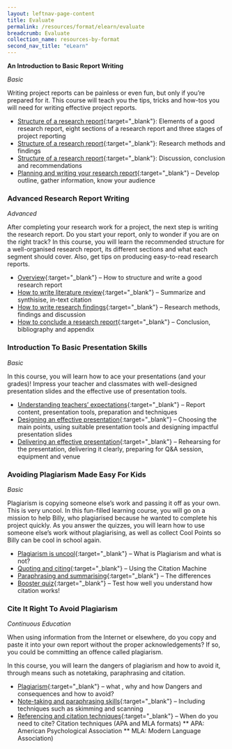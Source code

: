 ```yaml
---
layout: leftnav-page-content
title: Evaluate
permalink: /resources/format/elearn/evaluate
breadcrumb: Evaluate
collection_name: resources-by-format
second_nav_title: "eLearn"
---
```


**An Introduction to Basic Report Writing**

*Basic*

Writing project reports can be painless or even fun, but only if you’re prepared for it. This course will teach you the tips, tricks and how-tos you will need for writing effective project reports.

- [Structure of a research report](http://www.nlb.gov.sg/sure/coursewares/SRSEC/Module-01/Shell.html){:target="_blank"}: Elements of a good research report, eight sections of a research report and three stages of project reporting
- [Structure of a research report](http://www.nlb.gov.sg/sure/coursewares/SRSEC/Module-02/Shell.html){:target="_blank"}: Research methods and findings
- [Structure of a research report](http://www.nlb.gov.sg/sure/coursewares/SRSEC/Module-03/Shell.html){:target="_blank"}: Discussion, conclusion and recommendations
- [Planning and writing your research report](http://www.nlb.gov.sg/sure/coursewares/SRSEC/Module-05/Shell.html){:target="_blank"} – Develop outline, gather information, know your audience

### **Advanced Research Report Writing**

*Advanced*

After completing your research work for a project, the next step is writing the research report. Do you start your report, only to wonder if you are on the right track? In this course, you will learn the recommended structure for a well-organised research report, its different sections and what each segment should cover. Also, get tips on producing easy-to-read research reports.

- [Overview](http://www.nlb.gov.sg/sure/coursewares/SRR/Module-01/Shell.html){:target="_blank"} – How to structure and write a good research report
- [How to write literature review](http://www.nlb.gov.sg/sure/coursewares/SRR/Module-02/Shell.html){:target="_blank"} – Summarize and synthisise, in-text citation
- [How to write research findings](http://www.nlb.gov.sg/sure/coursewares/SRR/Module-03/Shell.html){:target="_blank"} – Research methods, findings and discussion
- [How to conclude a research report](http://www.nlb.gov.sg/sure/coursewares/SRR/Module-04/Shell.html){:target="_blank"} – Conclusion, bibliography and appendix

### **Introduction To Basic Presentation Skills**

*Basic*

In this course, you will learn how to ace your presentations (and your grades)! Impress your teacher and classmates with well-designed presentation slides and the effective use of presentation tools.

- [Understanding teachers’ expectations](http://www.nlb.gov.sg/sure/coursewares/PWSPR/Module-01/Shell.html){:target="_blank"} – Report content, presentation tools, preparation and techniques
- [Designing an effective presentation](http://www.nlb.gov.sg/sure/coursewares/PWSPR/Module-02/Shell.html){:target="_blank"} – Choosing the main points, using suitable presentation tools and designing impactful presentation slides
- [Delivering  an effective presentation](http://www.nlb.gov.sg/sure/coursewares/PWSPR/Module-03/Shell.html){:target="_blank"} – Rehearsing for the presentation, delivering it clearly, preparing for Q&A session, equipment and venue

### **Avoiding Plagiarism Made Easy For Kids**

*Basic*

Plagiarism is copying someone else’s work and passing it off as your own. This is very uncool. In this fun-filled learning course, you will go on a mission to help Billy, who plagiarised because he wanted to complete his project quickly. As you answer the quizzes, you will learn how to use someone else’s work without plagiarising, as well as collect Cool Points so Billy can be cool in school again.

- [Plagiarism is uncool](http://www.nlb.gov.sg/sure/coursewares/APMEK/Module-01/Shell.html){:target="_blank"} – What is Plagiarism and what is not?
- [Quoting and citing](http://www.nlb.gov.sg/sure/coursewares/APMEK/Module-02/Shell.html){:target="_blank"} – Using the Citation Machine
- [Paraphrasing and summarising](http://www.nlb.gov.sg/sure/coursewares/APMEK/Module-03/Shell.html){:target="_blank"} – The differences
- [Booster quiz](http://www.nlb.gov.sg/sure/coursewares/APMEK/Module-04/Shell.html){:target="_blank"} – Test how well you understand how citation works!

### **Cite It Right To Avoid Plagiarism**

*Continuous Education*

When using information from the Internet or elsewhere, do you copy and paste it into your own report without the proper acknowledgements? If so, you could be committing an offence called plagiarism.

In this course, you will learn the dangers of plagiarism and how to avoid it, through means such as notetaking, paraphrasing and citation.

- [Plagiarism](http://www.nlb.gov.sg/sure/coursewares/CIRAP/Module-01/Shell.html){:target="_blank"} – what , why and how Dangers and consequences and how to avoid?
- [Note-taking and paraphrasing skills](http://www.nlb.gov.sg/sure/coursewares/CIRAP/Module-02/Shell.html){:target="_blank"} – Including techniques such as skimming and scanning
- [Referencing and citation techniques](http://www.nlb.gov.sg/sure/coursewares/CIRAP/Module-03/Shell.html){:target="_blank"} – When do you need to cite? Citation techniques (APA and MLA formats)
  ** APA: American Psychological Association
  ** MLA: Modern Language Association)